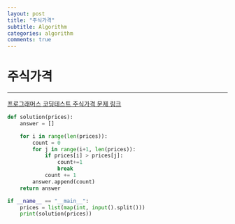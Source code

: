 ```yaml
---
layout: post
title: "주식가격"
subtitle: Algorithm
categories: algorithm
comments: true
---
```


# 주식가격

---

[프로그래머스 코딩테스트 주식가격 문제 링크](https://programmers.co.kr/learn/courses/30/lessons/42584)

```python
def solution(prices):
    answer = []

    for i in range(len(prices)):
        count = 0
        for j in range(i+1, len(prices)):
            if prices[i] > prices[j]:
                count+=1
                break
            count += 1
        answer.append(count)
    return answer

if __name__ == "__main__":
    prices = list(map(int, input().split()))
    print(solution(prices))
```

